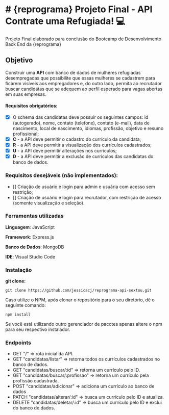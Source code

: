 # # {reprograma} Projeto Final - API Contrate uma Refugiada! :computer:
Projeto Final elaborado para conclusão do Bootcamp de Desenvolvimento Back End da {reprograma}

## Objetivo

Construir uma **API** com banco de dados de mulheres refugiadas desempregadas que possibilite que essas mulheres se cadastrem para ficarem visíveis aos empregadores e, do outro lado, permita ao recrutador buscar candidatas que se adequem ao perfil esperado para vagas abertas em suas empresas.

#### Requisitos obrigatórios:

- [x] O schema das candidatas deve possuir os seguintes campos: id (autogerado), nome, contato (telefone), contato (e-mail), data de nascimento, local de nascimento, idiomas, profissão, objetivo e resumo profissional;
- [x] **C** - a API deve permitir o cadastro do currículo da candidata;
- [x] **R** - a API deve permitir a visualização dos currículos cadastrados;
- [x] **U** - a API deve permitir alterações nos currículos;
- [x] **D** - a API deve permitir a exclusão de currículos das candidatas do banco de dados.

### Requisitos desejáveis (não implementados):

- [] Criação de usuário e login para admin e usuária com acesso sem restrição;
- [] Criação de usuário e login para recrutador, com restrição de acesso (somente visualização e seleção).

### Ferramentas utilizadas

**Linguagem**: JavaScript

**Framework**: Express.js

**Banco de Dados**: MongoDB

**IDE**: Visual Studio Code

### Instalação

**git clone:**

```git clone https://github.com/jessicacj/reprograma-api-sextou.git```

Caso utilize o NPM, após clonar o repositório para o seu diretório, dê o seguinte comando:

```npm install```

Se você está utilizando outro gerenciador de pacotes apenas altere o npm para seu respectivo instalador.

### Endpoints

- GET "/" => rota inicial da API.
- GET "candidatas/listar" => retorna todos os currículos cadastrados no banco de dados.
- GET "candidatas/buscar/:id" => retorna um currículo pelo ID.
- GET "candidatas/buscar/:profissao" => retorna um currículo pela profissão cadastrada.
- POST "candidatas/adicionar" => adiciona um currículo ao banco de dados
- PATCH "candidatas/alterar/:id" => busca um currículo pelo ID e atualiza.
- DELETE "candidatas/deletar/:id" => busca um currículo pelo ID e exclui do banco de dados.
